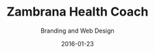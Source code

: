 ---
title: Zambrana Health Coach
subtitle: Branding and Web Design
layout: default
modal-id: 1
date: 2016-01-23
img: zambrana-health-coach.png
thumbnail: zambrana-health-coach-preview.png
alt: showcase of work made for Andrea Zambrana Health Coach
thumb-alt: thumbnail preview img, click to open modal window with example of work done for Andrea Zambrana Health Coach
project-date: June 2015
client: Zambrana Health Coach
website: http://www.zambranahealthcoach.com/hsf-programas/
target: _blank
category: Graphic Design, Web Design
description: Andrea Zambrana is a health coach who specializes in helping women live healthier lives. This project consisted on designing three e-books, their respective online selling pages complete with web graphics. Each e-books had edited images and illustrated exercise routines. The sale pages were designed in WordPress.<p>
                                For more information on these e-books you can visit Zambrana Health Coach's <a href="http://www.zambranahealthcoach.com/" target="_blank">website</a> or each of <a href="http://andreazambrana.com/rutinasgym/" target="_blank">Gym</a>, <a href="http://andreazambrana.com/rutinascasa-2/" target="_blank">Home</a> or <a href="http://andreazambrana.com/hiit/" target="_blank">HIIT</a> exercise e-books webpages.</p>


---